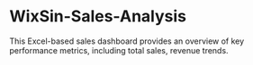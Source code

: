 # WixSin-Sales-Analysis
This Excel-based sales dashboard provides an overview of key performance metrics, including total sales, revenue trends.
